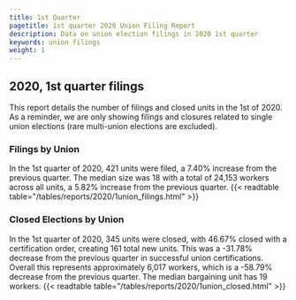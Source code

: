 ```yaml
---
title: 1st Quarter 
pagetitle: 1st quarter 2020 Union Filing Report
description: Data on union election filings in 2020 1st quarter 
keywords: union filings
weight: 1
---
```


## 2020, 1st quarter filings

This report details the number of filings and closed units in the 1st of 2020. As a reminder, we are only showing filings and closures related to single union elections (rare multi-union elections are excluded).

### Filings by Union
In the 1st quarter of 2020, 421 units were filed, a 7.40% increase from the previous quarter. The median size was 18 with a total of 24,153 workers across all units, a 5.82% increase from the previous quarter.
{{< readtable table="/tables/reports/2020/1union_filings.html" >}}

### Closed Elections by Union
In the 1st quarter of 2020, 345 units were closed, with 46.67% closed with a certification order, creating 161 total new units. This was a -31.78% decrease from the previous quarter in successful union certifications. Overall this represents approximately 6,017 workers, which is a -58.79% decrease from the previous quarter. The median bargaining unit has 19 workers.
{{< readtable table="/tables/reports/2020/1union_closed.html" >}}
